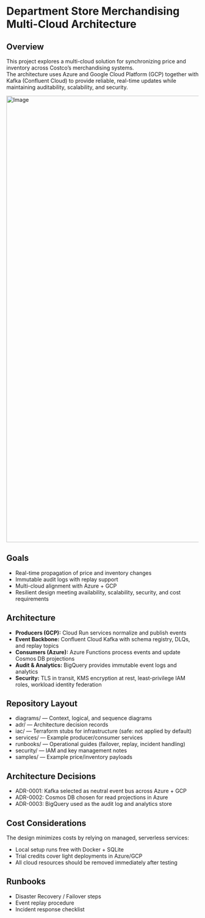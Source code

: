# Department Store Merchandising Multi-Cloud Architecture

## Overview
This project explores a multi-cloud solution for synchronizing price and inventory across Costco’s merchandising systems.  
The architecture uses Azure and Google Cloud Platform (GCP) together with Kafka (Confluent Cloud) to provide reliable, real-time updates while maintaining auditability, scalability, and security.

<img width="3212" height="1172" alt="Image" src="https://github.com/user-attachments/assets/d9fbdc17-7e27-4b63-9146-561b4fb74088" />

## Goals
- Real-time propagation of price and inventory changes  
- Immutable audit logs with replay support  
- Multi-cloud alignment with Azure + GCP  
- Resilient design meeting availability, scalability, security, and cost requirements  

## Architecture
- **Producers (GCP):** Cloud Run services normalize and publish events  
- **Event Backbone:** Confluent Cloud Kafka with schema registry, DLQs, and replay topics  
- **Consumers (Azure):** Azure Functions process events and update Cosmos DB projections  
- **Audit & Analytics:** BigQuery provides immutable event logs and analytics  
- **Security:** TLS in transit, KMS encryption at rest, least-privilege IAM roles, workload identity federation  

## Repository Layout
- diagrams/ — Context, logical, and sequence diagrams  
- adr/ — Architecture decision records  
- iac/ — Terraform stubs for infrastructure (safe: not applied by default)  
- services/ — Example producer/consumer services  
- runbooks/ — Operational guides (failover, replay, incident handling)  
- security/ — IAM and key management notes  
- samples/ — Example price/inventory payloads  

## Architecture Decisions
- ADR-0001: Kafka selected as neutral event bus across Azure + GCP  
- ADR-0002: Cosmos DB chosen for read projections in Azure  
- ADR-0003: BigQuery used as the audit log and analytics store  

## Cost Considerations
The design minimizes costs by relying on managed, serverless services:  
- Local setup runs free with Docker + SQLite  
- Trial credits cover light deployments in Azure/GCP  
- All cloud resources should be removed immediately after testing  

## Runbooks
- Disaster Recovery / Failover steps  
- Event replay procedure  
- Incident response checklist  
